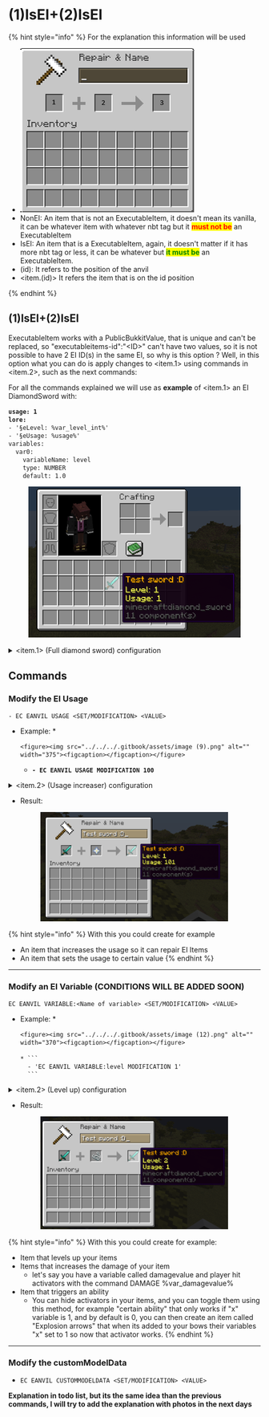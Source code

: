 # (1)IsEI+(2)IsEI

{% hint style="info" %}
For the explanation this information will be used

* ![](<../../../.gitbook/assets/image (1).png>)
* NonEI: An item that is not an ExecutableItem, it doesn't mean its vanilla, it can be whatever item with whatever nbt tag but it <mark style="color:red;">**must not be**</mark> an ExecutableItem
* IsEI: An item that is a ExecutableItem, again, it doesn't matter if it has more nbt tag or less, it can be whatever but <mark style="color:green;">**it must be**</mark> an ExecutableItem.
* (id): It refers to the position of the anvil
* \<item.(id)> It refers the item that is on the id position


{% endhint %}

## (1)IsEI+(2)IsEI

ExecutableItem works with a PublicBukkitValue, that is unique and can't be replaced, so "executableitems-id":"\<ID>" can't have two values, so it is not possible to have 2 EI ID(s) in the same EI, so why is this option ? Well, in this option what you can do is apply changes to \<item.1> using commands in \<item.2>, such as the next commands:



For all the commands explained we will use as **example** of \<item.1> an EI DiamondSword with:

<pre class="language-yaml"><code class="lang-yaml"><strong>usage: 1
</strong><strong>lore:
</strong>- '§eLevel: %var_level_int%'
- '§eUsage: %usage%'
variables:
  var0:
    variableName: level
    type: NUMBER
    default: 1.0
</code></pre>

<figure><img src="../../../.gitbook/assets/image (10).png" alt="" width="556"><figcaption></figcaption></figure>

<details>

<summary>&#x3C;item.1> (Full diamond sword) configuration</summary>

```yaml
name: '&6Test sword :D'
glow: false
disableEnchantGlide: false
lore:
- '§eLevel: %var_level_int%'
- '§eUsage: %usage%'
material: DIAMOND_SWORD
disableStack: false
keepItemOnDeath: false
canBeUsedOnlyByTheOwner: false
cancelEventIfNotOwner: false
onlyOwnerBlackListedActivators: []
storeItemInfo: false
unbreakable: false
usage: 1
usageLimit: -1
isDurabilityBasedOnUsage: false
cancelEventIfNoPermission: false
whitelistedWorlds: []
recognitions: []
keepDefaultAttributes: false
ignoreKeepDefaultAttributesFeature: true
config_5: true
config_update: true
dropOptions:
  glowDrop: false
  glowDropColor: WHITE
  displayNameDrop: false
hiders:
  hideEnchantments: false
  hideUnbreakable: false
  hideAttributes: false
  hideUsage: true
  hideDestroys: false
  hidePlacedOn: false
  hideDye: false
  hideArmorTrim: false
  hideAdditionalTooltip: false
enchantments: {}
giveFirstJoin:
  giveFirstJoin: false
  giveFirstJoinAmount: 1
  giveFirstJoinSlot: 0
restrictions: {}
variables:
  var0:
    variableName: level
    type: NUMBER
    default: 1.0
activators: {}
displayConditions:
  playerConditions: {}
  worldConditions: {}
  itemConditions: {}
  placeholdersConditions: {}
  enableFeature: false
food:
  nutrition: 1
  saturation: 1
  isMeat: false
  canAlwaysEat: false
  eatSeconds: 1
itemRarity:
  enableRarity: false
  rarity: COMMON
attributes: {}

```

</details>

## Commands

### Modify the EI Usage

```
- EC EANVIL USAGE <SET/MODIFICATION> <VALUE>
```

* Example:
  *

      <figure><img src="../../../.gitbook/assets/image (9).png" alt="" width="375"><figcaption></figcaption></figure>
  * <pre><code><strong>- EC EANVIL USAGE MODIFICATION 100
    </strong></code></pre>

<details>

<summary>&#x3C;item.2> (Usage increaser) configuration</summary>

```yaml
name: '&6Usage increaser'
glow: false
disableEnchantGlide: false
lore:
- §eAdd this item to increase the usage
- §eof your item by 100.
material: NETHER_STAR
disableStack: false
keepItemOnDeath: false
canBeUsedOnlyByTheOwner: false
cancelEventIfNotOwner: false
onlyOwnerBlackListedActivators: []
storeItemInfo: false
unbreakable: false
usage: 1
usageLimit: -1
isDurabilityBasedOnUsage: false
cancelEventIfNoPermission: false
whitelistedWorlds: []
recognitions: []
keepDefaultAttributes: false
ignoreKeepDefaultAttributesFeature: true
config_5: true
config_update: true
dropOptions:
  glowDrop: false
  glowDropColor: WHITE
  displayNameDrop: false
hiders:
  hideEnchantments: false
  hideUnbreakable: false
  hideAttributes: false
  hideUsage: true
  hideDestroys: false
  hidePlacedOn: false
  hideDye: false
  hideArmorTrim: false
  hideAdditionalTooltip: false
enchantments: {}
giveFirstJoin:
  giveFirstJoin: false
  giveFirstJoinAmount: 1
  giveFirstJoinSlot: 0
restrictions: {}
variables: {}
activators:
  ECANVIL:
    name: '&eActivator'
    option: CUSTOM_TRIGGER
    scheduleFeatures:
      startDate: '1700-01-01 00:00:00'
      endDate: '3000-01-01 00:00:00'
      when: []
    usageModification: 0
    cancelEvent: false
    noActivatorRunIfTheEventIsCancelled: false
    silenceOutput: false
    autoUpdateItem: false
    updateName: true
    updateLore: true
    updateDurability: false
    updateAttributes: false
    updateEnchants: false
    updateCustomModelData: false
    updateArmorSettings: false
    cooldownOptions:
      cooldown: 0
      isCooldownInTicks: false
      cooldownMsg: '&cYou are in cooldown ! &7(&e%time_H%&6H &e%time_M%&6M &e%time_S%&6S&7)'
      displayCooldownMessage: true
      cancelEventIfInCooldown: false
      pauseWhenOffline: false
      pausePlaceholdersConditions: {}
    globalCooldownOptions:
      cooldown: 0
      isCooldownInTicks: false
      cooldownMsg: '&cYou are in cooldown ! &7(&e%time_H%&6H &e%time_M%&6M &e%time_S%&6S&7)'
      displayCooldownMessage: true
      cancelEventIfInCooldown: false
      pauseWhenOffline: false
      pausePlaceholdersConditions: {}
    otherEICooldowns: {}
    requiredItems: {}
    requiredExecutableItems: {}
    requiredMagics: {}
    detailedSlots:
    - -1
    commands:
    - EC EANVIL USAGE MODIFICATION 100
    playerConditions: {}
    worldConditions: {}
    itemConditions: {}
    customConditions:
      ifNeedPlayerConfirmationCancel: false
    placeholdersConditions: {}
    variablesModification: {}
displayConditions:
  playerConditions: {}
  worldConditions: {}
  itemConditions: {}
  placeholdersConditions: {}
  enableFeature: false
food:
  nutrition: 1
  saturation: 1
  isMeat: false
  canAlwaysEat: false
  eatSeconds: 1
itemRarity:
  enableRarity: false
  rarity: COMMON
attributes: {}

```

</details>

*   Result:

    <figure><img src="../../../.gitbook/assets/image (11).png" alt="" width="375"><figcaption></figcaption></figure>

{% hint style="info" %}
With this you could create for example

* An item that increases the usage so it can repair EI Items
* An item that sets the usage to certain value
{% endhint %}

***

### Modify an EI Variable (CONDITIONS WILL BE ADDED SOON)

```
EC EANVIL VARIABLE:<Name of variable> <SET/MODIFICATION> <VALUE>
```

* Example:
  *

      <figure><img src="../../../.gitbook/assets/image (12).png" alt="" width="370"><figcaption></figcaption></figure>

      * ```
        - 'EC EANVIL VARIABLE:level MODIFICATION 1'
        ```

<details>

<summary>&#x3C;item.2> (Level up) configuration</summary>

```yaml
name: '&eLevel up'
glow: false
disableEnchantGlide: false
lore:
- §fAdd this to your item to
- §fincrease the level
material: STRING
disableStack: false
keepItemOnDeath: false
canBeUsedOnlyByTheOwner: false
cancelEventIfNotOwner: false
onlyOwnerBlackListedActivators: []
storeItemInfo: false
unbreakable: false
usage: 0
usageLimit: -1
isDurabilityBasedOnUsage: false
cancelEventIfNoPermission: false
whitelistedWorlds: []
recognitions: []
keepDefaultAttributes: false
ignoreKeepDefaultAttributesFeature: true
config_5: true
config_update: true
dropOptions:
  glowDrop: false
  glowDropColor: WHITE
  displayNameDrop: false
hiders:
  hideEnchantments: false
  hideUnbreakable: false
  hideAttributes: false
  hideUsage: false
  hideDestroys: false
  hidePlacedOn: false
  hideDye: false
  hideArmorTrim: false
  hideAdditionalTooltip: false
enchantments: {}
giveFirstJoin:
  giveFirstJoin: false
  giveFirstJoinAmount: 1
  giveFirstJoinSlot: 0
restrictions: {}
variables: {}
activators:
  ECANVIL:
    name: '&eActivator'
    option: CUSTOM_TRIGGER
    scheduleFeatures:
      startDate: '1700-01-01 00:00:00'
      endDate: '3000-01-01 00:00:00'
      when: []
    usageModification: 0
    cancelEvent: false
    noActivatorRunIfTheEventIsCancelled: false
    silenceOutput: false
    autoUpdateItem: false
    updateName: true
    updateLore: true
    updateDurability: false
    updateAttributes: false
    updateEnchants: false
    updateCustomModelData: false
    updateArmorSettings: false
    cooldownOptions:
      cooldown: 0
      isCooldownInTicks: false
      cooldownMsg: '&cYou are in cooldown ! &7(&e%time_H%&6H &e%time_M%&6M &e%time_S%&6S&7)'
      displayCooldownMessage: true
      cancelEventIfInCooldown: false
      pauseWhenOffline: false
      pausePlaceholdersConditions: {}
    globalCooldownOptions:
      cooldown: 0
      isCooldownInTicks: false
      cooldownMsg: '&cYou are in cooldown ! &7(&e%time_H%&6H &e%time_M%&6M &e%time_S%&6S&7)'
      displayCooldownMessage: true
      cancelEventIfInCooldown: false
      pauseWhenOffline: false
      pausePlaceholdersConditions: {}
    otherEICooldowns: {}
    requiredItems: {}
    requiredExecutableItems: {}
    requiredMagics: {}
    detailedSlots:
    - -1
    commands:
    - 'EC EANVIL VARIABLE:level MODIFICATION 1'
    playerConditions: {}
    worldConditions: {}
    itemConditions: {}
    customConditions:
      ifNeedPlayerConfirmationCancel: false
    placeholdersConditions: {}
    variablesModification: {}
displayConditions:
  playerConditions: {}
  worldConditions: {}
  itemConditions: {}
  placeholdersConditions: {}
  enableFeature: false
food:
  nutrition: 1
  saturation: 1
  isMeat: false
  canAlwaysEat: false
  eatSeconds: 1
itemRarity:
  enableRarity: false
  rarity: COMMON
attributes: {}

```

</details>

*   Result:

    <figure><img src="../../../.gitbook/assets/image (14).png" alt="" width="375"><figcaption></figcaption></figure>

{% hint style="info" %}
With this you could create for example:

* Item that levels up your items
* Items that increases the damage of your item
  * let's say you have a variable called damagevalue and player hit activators with the command DAMAGE %var\_damagevalue%
* Item that triggers an ability
  * You can hide activators in your items, and you can toggle them using this method, for example "certain ability" that only works if "x" variable is 1, and by default is 0, you can then create an item called "Explosion arrows" that when its added to your bows their variables "x" set to 1 so now that activator works.
{% endhint %}

***

### Modify the customModelData

* ```
  EC EANVIL CUSTOMMODELDATA <SET/MODIFICATION> <VALUE>
  ```

**Explanation in todo list, but its the same idea than the previous commands, I will try to add the explanation with photos in the next days**

&#x20;
